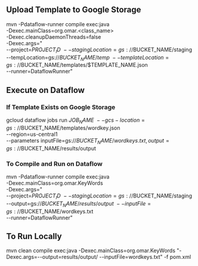 
## Upload Template to Google Storage
mvn -Pdataflow-runner compile exec:java \
-Dexec.mainClass=org.omar.<class_name> \
-Dexec.cleanupDaemonThreads=false \
-Dexec.args=" \
--project=$PROJECT_ID \
--stagingLocation=gs://$BUCKET_NAME/staging \
--tempLocation=gs://$BUCKET_NAME/temp \
--templateLocation=gs://$BUCKET_NAME/templates/$TEMPLATE_NAME.json \
--runner=DataflowRunner"

## Execute on Dataflow
### If Template Exists on Google Storage
gcloud dataflow jobs run $JOB_NAME \
--gcs-location=gs://$BUCKET_NAME/templates/wordkey.json \
--region=us-central1 \
--parameters inputFile=gs://$BUCKET_NAME/wordkeys.txt,output=gs://$BUCKET_NAME/results/output


### To Compile and Run on Dataflow
mvn -Pdataflow-runner compile exec:java \
      -Dexec.mainClass=org.omar.KeyWords \
      -Dexec.args=" \
      --project=$PROJECT_ID \
      --stagingLocation=gs://$BUCKET_NAME/staging  \
      --output=gs://$BUCKET_NAME/results/output \
      --inputFile=gs://$BUCKET_NAME/wordkeys.txt \
      --runner=DataflowRunner"
      
## To Run Locally
mvn clean compile exec:java -Dexec.mainClass=org.omar.KeyWords "-Dexec.args=--output=results/output/ --inputFile=wordkeys.txt" -f pom.xml
